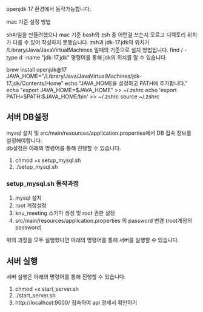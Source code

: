 openjdk 17 환경에서 동작가능합니다.

mac 기준 설정 방법

sh파일을 만들려했으나 mac 기준 bash와 zsh 중 어떤걸 쓰는지 모르고 디렉토리 위치가 다를 수 있어 작성하지 못했습니다.
zsh과 jdk-17.jdk의 위치가 /Library/Java/JavaVirtualMachines 일때의 기준으로 설치 방법입니다.
find / -type d -name "jdk-17.jdk" 명령어를 통해 jdk의 위치를 알 수 있습니다.


brew install openjdk@17
JAVA_HOME="/Library/Java/JavaVirtualMachines/jdk-17.jdk/Contents/Home"
echo "JAVA_HOME을 설정하고 PATH에 추가합니다."
echo "export JAVA_HOME=$JAVA_HOME" >> ~/.zshrc
echo 'export PATH=$PATH:$JAVA_HOME/bin' >> ~/.zshrc
source ~/.zshrc

## 서버 DB설정
mysql 설치 및 src/main/resources/application.properties에서 DB 접속 정보를 설정해야합니다.
<br>
db설정은 아래의 명령어를 통해 진행할 수 있습니다.
1. chmod +x setup_mysql.sh
2. ./setup_mysql.sh

### setup_mysql.sh 동작과정

1. mysql 설치
2. root 계정설정
3. knu_meeting 스키마 생성 및 root 권한 설정
4. src/main/resources/application.properties 의 password 변경 (root계정의 password)

위의 과정을 모두 실행했다면 아래의 명령어를 통해 서버를 실행할 수 있습니다.

## 서버 실행
서버 실행은 아래의 명령어를 통해 진행할 수 있습니다.
1. chmod +x start_server.sh
2. ./start_server.sh
3. http://localhost:9000/ 접속하여 api 명세서 확인하기

